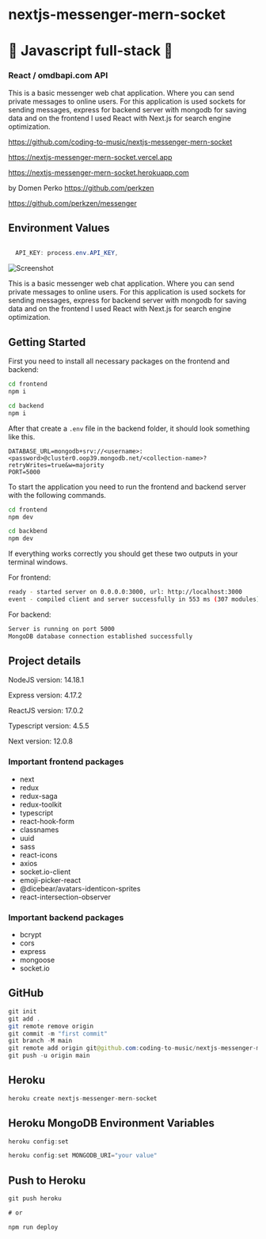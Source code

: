 # nextjs-messenger-mern-socket

# 🚀 Javascript full-stack 🚀

### React / omdbapi.com API

This is a basic messenger web chat application. Where you can send private messages to online users. For this application is used sockets for sending messages, express for backend server with mongodb for saving data and on the frontend I used React with Next.js for search engine optimization.

https://github.com/coding-to-music/nextjs-messenger-mern-socket

https://nextjs-messenger-mern-socket.vercel.app

https://nextjs-messenger-mern-socket.herokuapp.com

by Domen Perko https://github.com/perkzen

https://github.com/perkzen/messenger

## Environment Values

```java

  API_KEY: process.env.API_KEY,
```

![Screenshot](https://user-images.githubusercontent.com/73199603/152814175-12e08253-6e71-4ce1-aacb-daadaf576912.png)

This is a basic messenger web chat application. Where you can send private messages to online users. For this
application is used sockets for sending messages, express for backend server with mongodb for saving data and on the
frontend I used React with Next.js for search engine optimization.

## Getting Started

First you need to install all necessary packages on the frontend and backend:

```bash
cd frontend
npm i

cd backend
npm i
```

After that create a `.env` file in the backend folder, it should look something like this.

```dotenv
DATABASE_URL=mongodb+srv://<username>:<password>@cluster0.oop39.mongodb.net/<collection-name>?retryWrites=true&w=majority
PORT=5000
```

To start the application you need to run the frontend and backend server with the following commands.

```bash
cd frontend
npm dev

cd backbend
npm dev
```

If everything works correctly you should get these two outputs in your terminal windows.

For frontend:

```bash
ready - started server on 0.0.0.0:3000, url: http://localhost:3000
event - compiled client and server successfully in 553 ms (307 modules)
```

For backend:

```bash
Server is running on port 5000
MongoDB database connection established successfully
```

## Project details

NodeJS version: 14.18.1

Express version: 4.17.2

ReactJS version: 17.0.2

Typescript version: 4.5.5

Next version: 12.0.8

### Important frontend packages

- next
- redux
- redux-saga
- redux-toolkit
- typescript
- react-hook-form
- classnames
- uuid
- sass
- react-icons
- axios
- socket.io-client
- emoji-picker-react
- @dicebear/avatars-identicon-sprites
- react-intersection-observer

### Important backend packages

- bcrypt
- cors
- express
- mongoose
- socket.io

## GitHub

```java
git init
git add .
git remote remove origin
git commit -m "first commit"
git branch -M main
git remote add origin git@github.com:coding-to-music/nextjs-messenger-mern-socket.git
git push -u origin main
```

## Heroku

```java
heroku create nextjs-messenger-mern-socket

```

## Heroku MongoDB Environment Variables

```java
heroku config:set

heroku config:set MONGODB_URI="your value"
```

## Push to Heroku

```java
git push heroku

# or

npm run deploy
```
